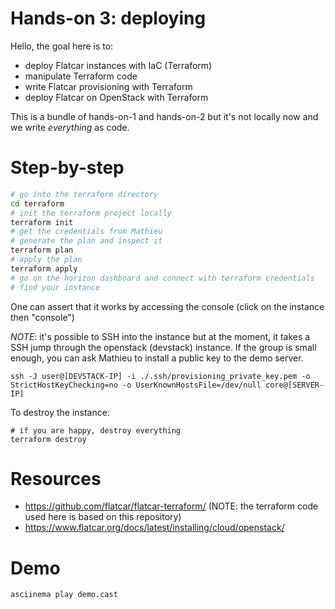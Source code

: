 # Hands-on 3: deploying

Hello, the goal here is to:
* deploy Flatcar instances with IaC (Terraform)
* manipulate Terraform code
* write Flatcar provisioning with Terraform
* deploy Flatcar on OpenStack with Terraform

This is a bundle of hands-on-1 and hands-on-2 but it's not locally now and we write _everything_ as code.

# Step-by-step

```bash
# go into the terraform directory
cd terraform
# init the terraform project locally
terraform init
# get the credentials from Mathieu
# generate the plan and inspect it
terraform plan
# apply the plan
terraform apply
# go on the horizon dashboard and connect with terraform credentials
# find your instance
```

One can assert that it works by accessing the console (click on the instance then "console")

_NOTE_: it's possible to SSH into the instance but at the moment, it takes a SSH jump through the openstack (devstack) instance. If the group is small enough, you can ask Mathieu to install a public key to the demo server.
```
ssh -J user@[DEVSTACK-IP] -i ./.ssh/provisioning_private_key.pem -o StrictHostKeyChecking=no -o UserKnownHostsFile=/dev/null core@[SERVER-IP]
```

To destroy the instance:
```
# if you are happy, destroy everything
terraform destroy
```

# Resources

* https://github.com/flatcar/flatcar-terraform/ (NOTE: the terraform code used here is based on this repository)
* https://www.flatcar.org/docs/latest/installing/cloud/openstack/

# Demo

```
asciinema play demo.cast
```
